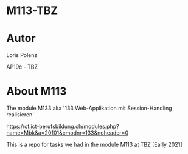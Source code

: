 # M113-TBZ

# Autor
Loris Polenz

AP19c - TBZ

# About M113
The module M133 aka '133 Web-Applikation mit Session-Handling realisieren'

https://cf.ict-berufsbildung.ch/modules.php?name=Mbk&a=20101&cmodnr=133&noheader=0

This is a repo for tasks we had in the module M113 at TBZ [Early 2021]
